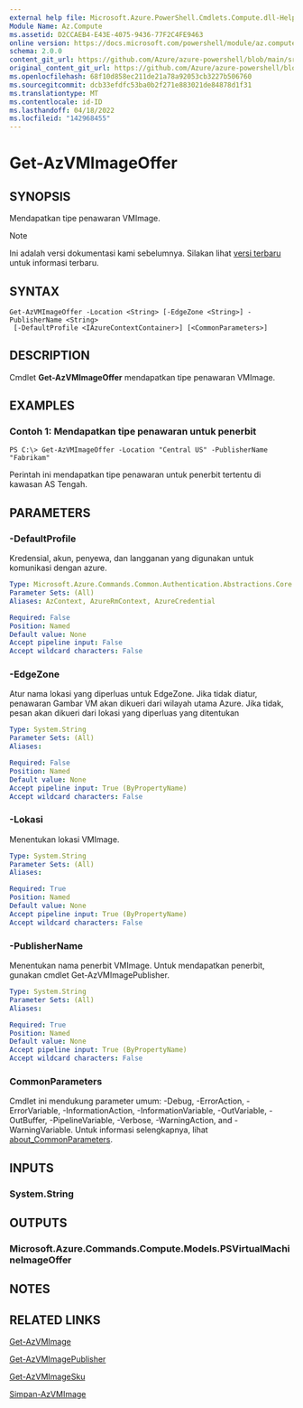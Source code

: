 ```yaml
---
external help file: Microsoft.Azure.PowerShell.Cmdlets.Compute.dll-Help.xml
Module Name: Az.Compute
ms.assetid: D2CCAEB4-E43E-4075-9436-77F2C4FE9463
online version: https://docs.microsoft.com/powershell/module/az.compute/get-azvmimageoffer
schema: 2.0.0
content_git_url: https://github.com/Azure/azure-powershell/blob/main/src/Compute/Compute/help/Get-AzVMImageOffer.md
original_content_git_url: https://github.com/Azure/azure-powershell/blob/main/src/Compute/Compute/help/Get-AzVMImageOffer.md
ms.openlocfilehash: 68f10d858ec211de21a78a92053cb3227b506760
ms.sourcegitcommit: dcb33efdfc53ba0b2f271e883021de84878d1f31
ms.translationtype: MT
ms.contentlocale: id-ID
ms.lasthandoff: 04/18/2022
ms.locfileid: "142968455"
---
```

# Get-AzVMImageOffer

## SYNOPSIS
Mendapatkan tipe penawaran VMImage.

> [!NOTE]
>Ini adalah versi dokumentasi kami sebelumnya. Silakan lihat [versi terbaru](/powershell/module/az.compute/get-azvmimageoffer) untuk informasi terbaru.

## SYNTAX

```
Get-AzVMImageOffer -Location <String> [-EdgeZone <String>] -PublisherName <String>
 [-DefaultProfile <IAzureContextContainer>] [<CommonParameters>]
```

## DESCRIPTION
Cmdlet **Get-AzVMImageOffer** mendapatkan tipe penawaran VMImage.

## EXAMPLES

### Contoh 1: Mendapatkan tipe penawaran untuk penerbit
```
PS C:\> Get-AzVMImageOffer -Location "Central US" -PublisherName "Fabrikam"
```

Perintah ini mendapatkan tipe penawaran untuk penerbit tertentu di kawasan AS Tengah.

## PARAMETERS

### -DefaultProfile
Kredensial, akun, penyewa, dan langganan yang digunakan untuk komunikasi dengan azure.

```yaml
Type: Microsoft.Azure.Commands.Common.Authentication.Abstractions.Core.IAzureContextContainer
Parameter Sets: (All)
Aliases: AzContext, AzureRmContext, AzureCredential

Required: False
Position: Named
Default value: None
Accept pipeline input: False
Accept wildcard characters: False
```

### -EdgeZone
Atur nama lokasi yang diperluas untuk EdgeZone. Jika tidak diatur, penawaran Gambar VM akan dikueri dari wilayah utama Azure. Jika tidak, pesan akan dikueri dari lokasi yang diperluas yang ditentukan

```yaml
Type: System.String
Parameter Sets: (All)
Aliases:

Required: False
Position: Named
Default value: None
Accept pipeline input: True (ByPropertyName)
Accept wildcard characters: False
```

### -Lokasi
Menentukan lokasi VMImage.

```yaml
Type: System.String
Parameter Sets: (All)
Aliases:

Required: True
Position: Named
Default value: None
Accept pipeline input: True (ByPropertyName)
Accept wildcard characters: False
```

### -PublisherName
Menentukan nama penerbit VMImage.
Untuk mendapatkan penerbit, gunakan cmdlet Get-AzVMImagePublisher.

```yaml
Type: System.String
Parameter Sets: (All)
Aliases:

Required: True
Position: Named
Default value: None
Accept pipeline input: True (ByPropertyName)
Accept wildcard characters: False
```

### CommonParameters
Cmdlet ini mendukung parameter umum: -Debug, -ErrorAction, -ErrorVariable, -InformationAction, -InformationVariable, -OutVariable, -OutBuffer, -PipelineVariable, -Verbose, -WarningAction, and -WarningVariable. Untuk informasi selengkapnya, lihat [about_CommonParameters](http://go.microsoft.com/fwlink/?LinkID=113216).

## INPUTS

### System.String

## OUTPUTS

### Microsoft.Azure.Commands.Compute.Models.PSVirtualMachineImageOffer

## NOTES

## RELATED LINKS

[Get-AzVMImage](./Get-AzVMImage.md)

[Get-AzVMImagePublisher](./Get-AzVMImagePublisher.md)

[Get-AzVMImageSku](./Get-AzVMImageSku.md)

[Simpan-AzVMImage](./Save-AzVMImage.md)


